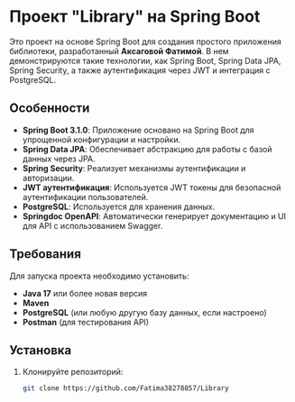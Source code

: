 # Проект "Library" на Spring Boot

Это проект на основе Spring Boot для создания простого приложения библиотеки, разработанный **Аксаговой Фатимой**. В нем демонстрируются такие технологии, как Spring Boot, Spring Data JPA, Spring Security, а также аутентификация через JWT и интеграция с PostgreSQL.

## Особенности

- **Spring Boot 3.1.0**: Приложение основано на Spring Boot для упрощенной конфигурации и настройки.
- **Spring Data JPA**: Обеспечивает абстракцию для работы с базой данных через JPA.
- **Spring Security**: Реализует механизмы аутентификации и авторизации.
- **JWT аутентификация**: Используется JWT токены для безопасной аутентификации пользователей.
- **PostgreSQL**: Используется для хранения данных.
- **Springdoc OpenAPI**: Автоматически генерирует документацию и UI для API с использованием Swagger.

## Требования

Для запуска проекта необходимо установить:

- **Java 17** или более новая версия
- **Maven**
- **PostgreSQL** (или любую другую базу данных, если настроено)
- **Postman** (для тестирования API)

## Установка

1. Клонируйте репозиторий:

   ```bash
   git clone https://github.com/Fatima38278857/Library
  
   
